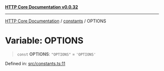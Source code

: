 [**HTTP Core Documentation v0.0.32**](../../README.md)

***

[HTTP Core Documentation](../../modules.md) / [constants](../README.md) / OPTIONS

# Variable: OPTIONS

> `const` **OPTIONS**: `"OPTIONS"` = `'OPTIONS'`

Defined in: [src/constants.ts:11](https://github.com/stonemjs/http-core/blob/680e946aeb5100b42b4836417719aba730586478/src/constants.ts#L11)
